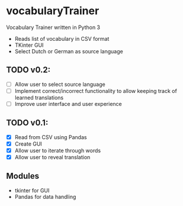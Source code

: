 # vocabularyTrainer
Vocabulary Trainer written in Python 3

* Reads list of vocabulary in CSV format
* TKinter GUI
* Select Dutch or German as source language

## TODO v0.2:
- [ ] Allow user to select source language
- [ ] Implement correct/incorrect functionality to allow keeping track of learned translations
- [ ] Improve user interface and user experience

## TODO v0.1:
- [x] Read from CSV using Pandas
- [x] Create GUI
- [x] Allow user to iterate through words
- [x] Allow user to reveal translation

## Modules
* tkinter for GUI
* Pandas for data handling